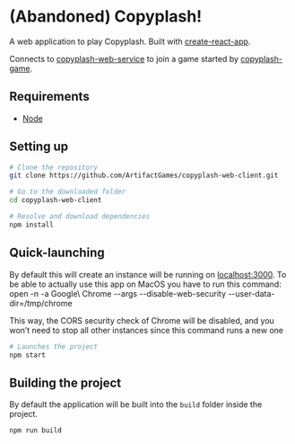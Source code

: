 # (Abandoned) Copyplash!
A web application to play Copyplash. Built with [create-react-app](https://github.com/facebook/create-react-app). 

Connects to [copyplash-web-service](https://github.com/ArtifactGames/copyplash-web-service) to join a game started by [copyplash-game](https://github.com/ArtifactGames/copyplash-game).

## Requirements
* [Node](https://github.com/nodejs/node)

## Setting up
```bash
# Clone the repository
git clone https://github.com/ArtifactGames/copyplash-web-client.git

# Go to the downloaded folder
cd copyplash-web-client

# Resolve and download dependencies
npm install
```

## Quick-launching
By default this will create an instance will be running on [localhost:3000](localhost:3000).
To be able to actually use this app on MacOS you have to run this command:
open -n -a Google\ Chrome --args --disable-web-security --user-data-dir=/tmp/chrome

This way, the CORS security check of Chrome will be disabled, and you won’t need to stop all other instances since this command runs a new one

```bash
# Launches the project
npm start
```

## Building the project
By default the application will be built into the `build` folder inside the project.
```bash
npm run build
```
